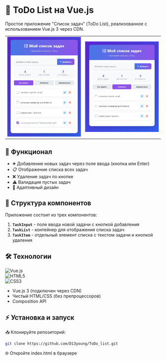 # 📝 __ToDo List на Vue.js__

Простое приложение "Список задач" (ToDo List), реализованное с использованием Vue.js 3 через CDN.

<table align="center">
  <tr>
    <td><img src="./images/1.JPG" alt="Скриншот 1" width="500"></td>
    <td><img src="./images/2.JPG" alt="Скриншот 2" width="500"></td>
  </tr>
</table>


## 🚀 __Функционал__

- ➕ Добавление новых задач через поле ввода (кнопка или Enter)
- 📋 Отображение списка всех задач
- ❌ Удаление задач по кнопке
- ⚠️ Валидация пустых задач
- 📱 Адаптивный дизайн

## 🧩 __Структура компонентов__

Приложение состоит из трех компонентов:

1. **`TaskInput`** - поле ввода новой задачи с кнопкой добавления
2. **`TaskList`** - контейнер для отображения списка задач
3. **`TaskItem`** - отдельный элемент списка с текстом задачи и кнопкой удаления

## 🛠️ Технологии

![Vue.js](https://img.shields.io/badge/-Vue.js-4FC08D?logo=vue.js&logoColor=white)  
![HTML5](https://img.shields.io/badge/-HTML5-E34F26?logo=html5&logoColor=white)  
![CSS3](https://img.shields.io/badge/-CSS3-1572B6?logo=css3&logoColor=white)  

- Vue.js 3 (подключен через CDN)
- Чистый HTML/CSS (без препроцессоров)
- Composition API

## ⚡ __Установка и запуск__

📥 Клонируйте репозиторий:

   ```bash
   git clone https://github.com/D13young/ToDo_list.git
   ```
   🌐 Откройте index.html в браузере
